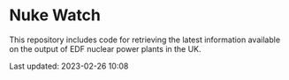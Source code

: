 # Nuke Watch

This repository includes code for retrieving the latest information available on the output of EDF nuclear power plants in the UK.

Last updated: 2023-02-26 10:08